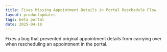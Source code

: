 ```yaml
---
title: Fixes Missing Appointment Details in Portal Reschedule Flow
layout: productupdates
tags: beta portal
date: 2025-04-10
---
```


Fixes a bug that prevented original appointment details from carrying over when rescheduling an appointment in the portal.







